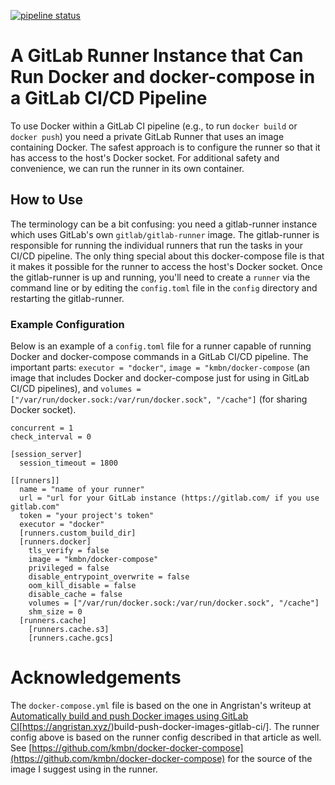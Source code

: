 [![pipeline status](https://gitlab.com/kmbn/gitlab-runner-docker-compose/badges/master/pipeline.svg)](https://gitlab.com/kmbn/gitlab-runner-docker-compose/commits/master)

# A GitLab Runner Instance that Can Run Docker and docker-compose in a GitLab CI/CD Pipeline
To use Docker within a GitLab CI pipeline (e.g., to run `docker build` or `docker push`) you need a private GitLab Runner that uses an image containing Docker. The safest approach is to configure the runner so that it has access to the host's Docker socket. For additional safety and convenience, we can run the runner in its own container.

## How to Use
The terminology can be a bit confusing: you need a gitlab-runner instance which uses GitLab's own `gitlab/gitlab-runner` image. The gitlab-runner is responsible for running the individual runners that run the tasks in your CI/CD pipeline. The only thing special about this docker-compose file is that it makes it possible for the runner to access the host's Docker socket. Once the gitlab-runner is up and running, you'll need to create a `runner` via the command line or by editing the `config.toml` file in the `config` directory and restarting the gitlab-runner.

### Example Configuration
Below is an example of a `config.toml` file for a runner capable of running Docker and docker-compose commands in a GitLab CI/CD pipeline. The important parts: `executor = "docker"`, `image = "kmbn/docker-compose` (an image that includes Docker and docker-compose just for using in GitLab CI/CD pipelines), and `volumes = ["/var/run/docker.sock:/var/run/docker.sock", "/cache"]` (for sharing Docker socket).

```
concurrent = 1
check_interval = 0

[session_server]
  session_timeout = 1800

[[runners]]
  name = "name of your runner"
  url = "url for your GitLab instance (https://gitlab.com/ if you use gitlab.com"
  token = "your project's token"
  executor = "docker"
  [runners.custom_build_dir]
  [runners.docker]
    tls_verify = false
    image = "kmbn/docker-compose"
    privileged = false
    disable_entrypoint_overwrite = false
    oom_kill_disable = false
    disable_cache = false
    volumes = ["/var/run/docker.sock:/var/run/docker.sock", "/cache"]
    shm_size = 0
  [runners.cache]
    [runners.cache.s3]
    [runners.cache.gcs]
```

# Acknowledgements
The `docker-compose.yml` file is based on the one in Angristan's writeup at [Automatically build and push Docker images using GitLab CI](https://angristan.xyz/build-push-docker-images-gitlab-ci/)[https://angristan.xyz/)build-push-docker-images-gitlab-ci/]. The runner config above is based on the runner config described in that article as well. See [https://github.com/kmbn/docker-docker-compose](https://github.com/kmbn/docker-docker-compose) for the source of the image I suggest using in the runner.